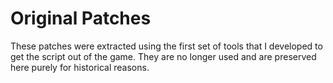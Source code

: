 # Original Patches

These patches were extracted using the first set of tools that I developed to get the script out of the game. They are no longer used and are preserved here purely for historical reasons.
